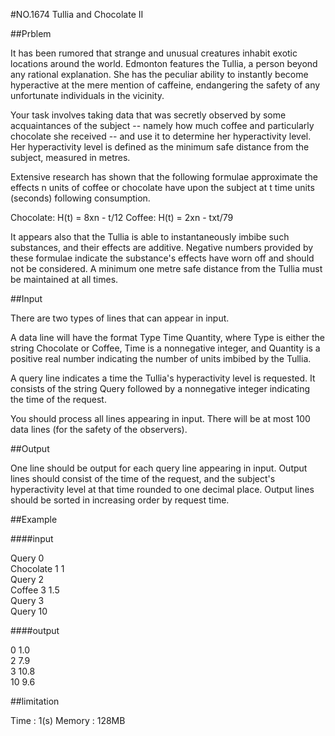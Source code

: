#NO.1674 Tullia and Chocolate II

##Prblem

It has been rumored that strange and unusual creatures inhabit exotic locations around the world. Edmonton features the Tullia, a person beyond any rational explanation. She has the peculiar ability to instantly become hyperactive at the mere mention of caffeine, endangering the safety of any unfortunate individuals in the vicinity.

Your task involves taking data that was secretly observed by some acquaintances of the subject -- namely how much coffee and particularly chocolate she received -- and use it to determine her hyperactivity level. Her hyperactivity level is defined as the minimum safe distance from the subject, measured in metres.

Extensive research has shown that the following formulae approximate the effects n units of coffee or chocolate have upon the subject at t time units (seconds) following consumption.

Chocolate: H(t) = 8xn - t/12
Coffee: H(t) = 2xn - txt/79

It appears also that the Tullia is able to instantaneously imbibe such substances, and their effects are additive. Negative numbers provided by these formulae indicate the substance's effects have worn off and should not be considered. A minimum one metre safe distance from the Tullia must be maintained at all times.

##Input

There are two types of lines that can appear in input.

A data line will have the format Type Time Quantity, where Type is either the string Chocolate or Coffee, Time is a nonnegative integer, and Quantity is a positive real number indicating the number of units imbibed by the Tullia.

A query line indicates a time the Tullia's hyperactivity level is requested. It consists of the string Query followed by a nonnegative integer indicating the time of the request.

You should process all lines appearing in input. There will be at most 100 data lines (for the safety of the observers).

##Output

One line should be output for each query line appearing in input. Output lines should consist of the time of the request, and the subject's hyperactivity level at that time rounded to one decimal place. Output lines should be sorted in increasing order by request time.

##Example

####input

Query 0  
Chocolate 1 1  
Query 2  
Coffee 3 1.5  
Query 3  
Query 10  

####output

0 1.0  
2 7.9  
3 10.8  
10 9.6  

##limitation

Time : 1(s)
Memory : 128MB
